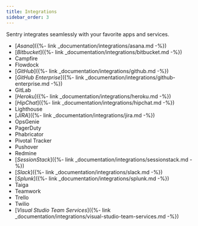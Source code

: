 ```yaml
---
title: Integrations
sidebar_order: 3
---
```


Sentry integrates seamlessly with your favorite apps and services.

-   [_Asana_]({%- link _documentation/integrations/asana.md -%})
-   [_Bitbucket_]({%- link _documentation/integrations/bitbucket.md -%})
-   Campfire
-   Flowdock
-   [_GitHub_]({%- link _documentation/integrations/github.md -%})
-   [_GitHub Enterprise_]({%- link _documentation/integrations/github-enterprise.md -%})
-   GitLab
-   [_Heroku_]({%- link _documentation/integrations/heroku.md -%})
-   [_HipChat_]({%- link _documentation/integrations/hipchat.md -%})
-   Lighthouse
-   [_JIRA_]({%- link _documentation/integrations/jira.md -%})
-   OpsGenie
-   PagerDuty
-   Phabricator
-   Pivotal Tracker
-   Pushover
-   Redmine
-   [_SessionStack_]({%- link _documentation/integrations/sessionstack.md -%})
-   [_Slack_]({%- link _documentation/integrations/slack.md -%})
-   [_Splunk_]({%- link _documentation/integrations/splunk.md -%})
-   Taiga
-   Teamwork
-   Trello
-   Twilio
-	[_Visual Studio Team Services_]({%- link _documentation/integrations/visual-studio-team-services.md -%})
